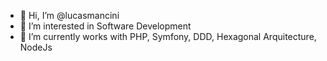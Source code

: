 - 👋 Hi, I’m @lucasmancini
- 👀 I’m interested in Software Development
- 🌱 I’m currently works with PHP, Symfony, DDD, Hexagonal Arquitecture, NodeJs

<!---
lucasmancini/lucasmancini is a ✨ special ✨ repository because its `README.md` (this file) appears on your GitHub profile.
You can click the Preview link to take a look at your changes.
--->
